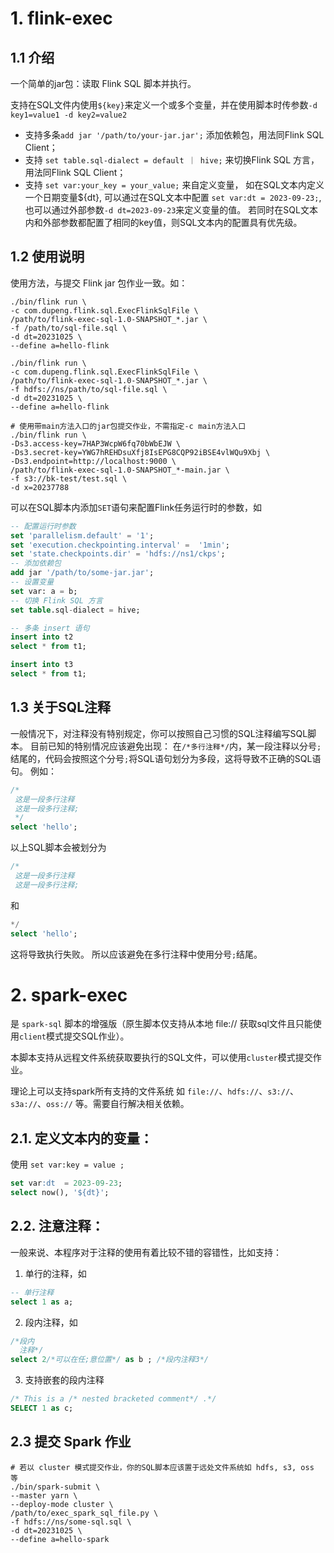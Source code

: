 # 1. flink-exec

## 1.1 介绍
一个简单的jar包：读取 Flink SQL 脚本并执行。

支持在SQL文件内使用`${key}`来定义一个或多个变量，并在使用脚本时传参数`-d key1=value1 -d key2=value2`

- 支持多条`add jar '/path/to/your-jar.jar';` 添加依赖包，用法同Flink SQL Client；
- 支持 `set table.sql-dialect = default ｜ hive;` 来切换Flink SQL 方言，用法同Flink SQL Client；
- 支持 `set var:your_key = your_value;` 来自定义变量， 
    如在SQL文本内定义一个日期变量${dt}, 可以通过在SQL文本中配置 `set var:dt = 2023-09-23;`,
    也可以通过外部参数`-d dt=2023-09-23`来定义变量的值。
    若同时在SQL文本内和外部参数都配置了相同的key值，则SQL文本内的配置具有优先级。

## 1.2 使用说明

使用方法，与提交 Flink jar 包作业一致。如：
```shell
./bin/flink run \
-c com.dupeng.flink.sql.ExecFlinkSqlFile \
/path/to/flink-exec-sql-1.0-SNAPSHOT_*.jar \
-f /path/to/sql-file.sql \
-d dt=20231025 \
--define a=hello-flink

./bin/flink run \
-c com.dupeng.flink.sql.ExecFlinkSqlFile \
/path/to/flink-exec-sql-1.0-SNAPSHOT_*.jar \
-f hdfs://ns/path/to/sql-file.sql \
-d dt=20231025 \
--define a=hello-flink

# 使用带main方法入口的jar包提交作业，不需指定-c main方法入口
./bin/flink run \
-Ds3.access-key=7HAP3WcpW6fq70bWbEJW \
-Ds3.secret-key=YWG7hREHDsuXfj8IsEPG8CQP92iBSE4vlWQu9Xbj \
-Ds3.endpoint=http://localhost:9000 \
/path/to/flink-exec-sql-1.0-SNAPSHOT_*-main.jar \
-f s3://bk-test/test.sql \
-d x=20237788
```



可以在SQL脚本内添加`SET`语句来配置Flink任务运行时的参数，如
```sql
-- 配置运行时参数
set 'parallelism.default' = '1';
set 'execution.checkpointing.interval' =  '1min';
set 'state.checkpoints.dir' = 'hdfs://ns1/ckps';
-- 添加依赖包
add jar '/path/to/some-jar.jar';
-- 设置变量
set var: a = b;
-- 切换 Flink SQL 方言
set table.sql-dialect = hive;

-- 多条 insert 语句
insert into t2
select * from t1;

insert into t3
select * from t1;
```

## 1.3 关于SQL注释
一般情况下，对注释没有特别规定，你可以按照自己习惯的SQL注释编写SQL脚本。
目前已知的特别情况应该避免出现：
在`/*多行注释*/`内，某一段注释以分号`;`结尾的，代码会按照这个分号`;`将SQL语句划分为多段，这将导致不正确的SQL语句。
例如：
```sql
/*
 这是一段多行注释
 这是一段多行注释;
 */
select 'hello';
```
以上SQL脚本会被划分为
```sql
/*
 这是一段多行注释
 这是一段多行注释;
```
和
```sql
*/
select 'hello';
```
这将导致执行失败。
所以应该避免在多行注释中使用分号`;`结尾。

# 2. spark-exec
是 `spark-sql` 脚本的增强版（原生脚本仅支持从本地 file:// 获取sql文件且只能使用`client`模式提交SQL作业）。

本脚本支持从远程文件系统获取要执行的SQL文件，可以使用`cluster`模式提交作业。

理论上可以支持spark所有支持的文件系统
如 `file://`、`hdfs://`、`s3://`、`s3a://`、`oss://` 等。需要自行解决相关依赖。

## 2.1. 定义文本内的变量：
使用 `set var:key = value ;`
```sql
set var:dt  = 2023-09-23;
select now(), '${dt}';
```

## 2.2. 注意注释：
一般来说、本程序对于注释的使用有着比较不错的容错性，比如支持：
1. 单行的注释，如 
```sql
-- 单行注释
select 1 as a;
```
2. 段内注释，如
```sql
/*段内 
  注释*/
select 2/*可以在任;意位置*/ as b ; /*段内注释3*/
```
3. 支持嵌套的段内注释
```sql
/* This is a /* nested bracketed comment*/ .*/
SELECT 1 as c;
```

## 2.3 提交 Spark 作业
```shell
# 若以 cluster 模式提交作业，你的SQL脚本应该置于远处文件系统如 hdfs, s3, oss 等
./bin/spark-submit \
--master yarn \
--deploy-mode cluster \
/path/to/exec_spark_sql_file.py \
-f hdfs://ns/some-sql.sql \
-d dt=20231025 \
--define a=hello-spark 
```

